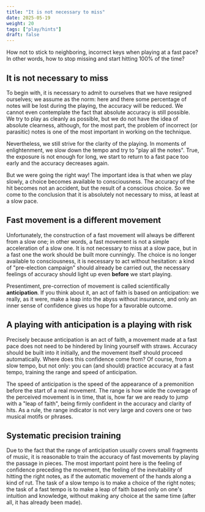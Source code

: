 ```yaml
---
title: "It is not necessary to miss"
date: 2025-05-19
weight: 20
tags: ["play/hints"]
draft: false
---
```


How not to stick to neighboring, incorrect keys when playing at a fast pace? In other words, how to stop missing and start hitting 100% of the time?

## It is not necessary to miss

To begin with, it is necessary to admit to ourselves that we have resigned ourselves; we assume as the norm: here and there some percentage of notes will be lost during the playing, the accuracy will be reduced. We cannot even contemplate the fact that absolute accuracy is still possible. We try to play as cleanly as possible, but we do not have the idea of absolute clearness, although, for the most part, the problem of incorrect (or parasitic) notes is one of the most important in working on the technique.

Nevertheless, we still strive for the clarity of the playing. In moments of enlightenment, we slow down the tempo and try to "play all the notes". True, the exposure is not enough for long, we start to return to a fast pace too early and the accuracy decreases again.

But we were going the right way! The important idea is that when we play slowly, a choice becomes available to consciousness. The accuracy of the hit becomes not an accident, but the result of a conscious choice. So we come to the conclusion that it is absolutely not necessary to miss, at least at a slow pace.

## Fast movement is a different movement

Unfortunately, the construction of a fast movement will always be different from a slow one; in other words, a fast movement is not a simple acceleration of a slow one. It is not necessary to miss at a slow pace, but in a fast one the work should be built more cunningly. The choice is no longer available to consciousness, it is necessary to act without hesitation: a kind of "pre-election campaign" should already be carried out, the necessary feelings of accuracy should light up even **before** we start playing.

Presentiment, pre-correction of movement is called scientifically **anticipation**. If you think about it, an act of faith is based on anticipation: we really, as it were, make a leap into the abyss without insurance, and only an inner sense of confidence gives us hope for a favorable outcome.

## A playing with anticipation is a playing with risk

Precisely because anticipation is an act of faith, a movement made at a fast pace does not need to be hindered by lining yourself with straws. Accuracy should be built into it initially, and the movement itself should proceed automatically. Where does this confidence come from? Of course, from a slow tempo, but not only: you can (and should) practice accuracy at a fast tempo, training the range and speed of anticipation.

The speed of anticipation is the speed of the appearance of a premonition before the start of a real movement. The range is how wide the coverage of the perceived movement is in time, that is, how far we are ready to jump with a "leap of faith", being firmly confident in the accuracy and clarity of hits. As a rule, the range indicator is not very large and covers one or two musical motifs or phrases.

## Systematic precision training

Due to the fact that the range of anticipation usually covers small fragments of music, it is reasonable to train the accuracy of fast movements by playing the passage in pieces. The most important point here is the feeling of confidence preceding the movement, the feeling of the inevitability of hitting the right notes, as if the automatic movement of the hands along a kind of rut. The task of a slow tempo is to make a choice of the right notes; the task of a fast tempo is to make a leap of faith based only on one's intuition and knowledge, without making any choice at the same time (after all, it has already been made).